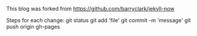 This blog was forked from https://github.com/barryclark/jekyll-now

Steps for each change:
    git status
    git add 'file'
    git commit -m 'message'
    git push origin gh-pages
    
